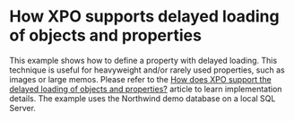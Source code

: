 # How XPO supports delayed loading of objects and properties


<p>This example shows how to define a property with delayed loading. This technique is useful for heavyweight and/or rarely used properties, such as images or large memos. Please refer to the <a href="https://www.devexpress.com/Support/Center/p/A2619">How does XPO support the delayed loading of objects and properties?</a> article to learn implementation details. The example uses the Northwind demo database on a local SQL Server.</p>

<br/>


